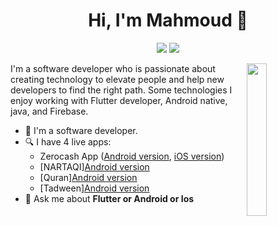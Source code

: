 
<h1 align="center">Hi, I'm Mahmoud 👋</h1>
<p align="center">
<!--     <a href="https://twitter.com/mohamed_abusrea"><img src="https://img.shields.io/badge/twitter-%231FA1F1?style=flat&logo=twitter&logoColor=white"/></a> -->
    <a href="https://www.linkedin.com/in/mahmoud-saad-b62240171/"><img src="https://img.shields.io/badge/linkedin-%230177B5?style=flat&logo=linkedin&logoColor=white"/></a>
<!--     <a href="https://www.youtube.com/c/mohamedabusrea"><img src="https://img.shields.io/badge/youtube-%23FF0000?style=flat&logo=youtube&logoColor=white"/></a> -->
    <a href="https://www.instagram.com/mahmoudsad37/"><img src="https://img.shields.io/badge/instagram-%23E4415F?style=flat&logo=instagram&logoColor=white"/></a>
  </p>
  
  <img src="https://github.com/mohamedabusrea/mohamedabusrea/blob/master/profile-img.png" align="right" width="25%"/>

I'm a software developer who is passionate about creating technology to elevate people and help new developers to find the right path. Some technologies I enjoy working with Flutter developer, Android native, java, and Firebase.

- 🔭 I'm a software developer.
- 🔍 I have 4 live apps: 
  - Zerocash App ([Android version](https://play.google.com/store/apps/details?id=v1.zeroCash&hl=en&gl=US), [iOS version](https://apps.apple.com/eg/app/zerocash/id1547966177))
  - [NARTAQI][Android version](https://play.google.com/store/apps/details?id=com.hashstudio.nartaqy_app)
  - [Quran][Android version](https://play.google.com/store/apps/details?id=com.wazakerdailyaya&gl=DE)
  - [Tadween][Android version](https://play.google.com/store/apps/details?id=app.tadween)
- 💬 Ask me about **Flutter or Android or Ios**

